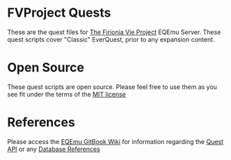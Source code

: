 # FVProject Quests
These are the quest files for [The Firionia Vie Project](https://fvproject.com/) EQEmu Server.  These quest scripts cover "Classic" EverQuest, prior to any expansion content.

# Open Source
These quest scripts are open source.  Please feel free to use them as you see fit under the terms of the [MIT license](https://github.com/Gates-Of-Time/FVProject-Quests/blob/master/LICENSE)

# References
Please access the [EQEmu GitBook Wiki](https://eqemu.gitbook.io/server/) for information regarding the [Quest API](https://eqemu.gitbook.io/quest-api/) or any [Database References](https://eqemu.gitbook.io/database-schema/)
